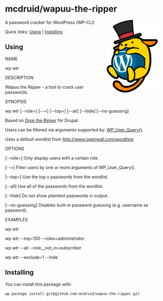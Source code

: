 mcdruid/wapuu-the-ripper
========================

<img src='wapuu_the_ripper.png' width='169' align="right" />

A password cracker for WordPress (WP-CLI)

Quick links: [Using](#using) | [Installing](#installing)

## Using

NAME

  wp wtr

DESCRIPTION

  Wapuu the Ripper - a tool to crack user passwords.

SYNOPSIS

  wp wtr [--role=<role>] [--<field>=<value>] [--top=<top>] [--all] [--hide] [--no-guessing]

  Based on [Drop the Ripper](https://www.drupal.org/project/drop_the_ripper) for Drupal.

  Users can be filtered via arguments supported by:
  [WP_User_Query()](https://developer.wordpress.org/reference/classes/wp_user_query/prepare_query/).

  Uses a default wordlist from http://www.openwall.com/wordlists

OPTIONS

  [--role=<role>]
    Only display users with a certain role.

  [--<field>=<value>]
    Filter users by one or more arguments of WP_User_Query().

  [--top=<top>]
    Use the top x passwords from the wordlist.

  [--all]
    Use all of the passwords from the wordlist.

  [--hide]
    Do not show plaintext passwords in output.

  [--no-guessing]
    Disables built-in password guessing (e.g. username as password).

EXAMPLES

  wp wtr

  wp wtr --top=100 --roles=administrator

  wp wtr --all --role__not_in=subscriber

  wp wtr --exclude=1 --hide


## Installing

You can install this package with:

    wp package install git@github.com:mcdruid/wapuu-the-ripper.git

